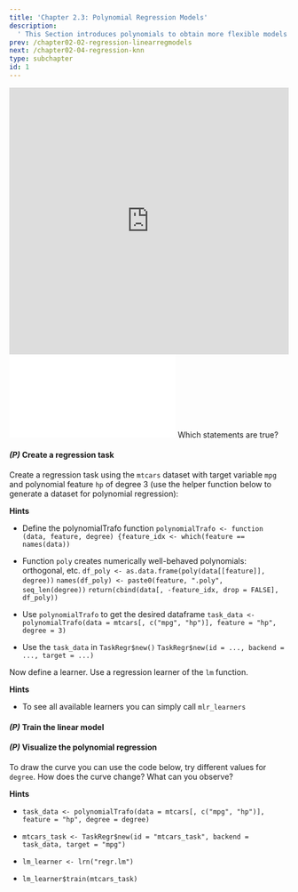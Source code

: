 ```yaml
---
title: 'Chapter 2.3: Polynomial Regression Models'
description:
  ' This Section introduces polynomials to obtain more flexible models for the regression task. We explain the connection to the basic linear model and discuss the problem of overfitting.'
prev: /chapter02-02-regression-linearregmodels
next: /chapter02-04-regression-knn
type: subchapter
id: 1
---
```


<exercise id="1" title="Video Lecture">

<iframe width="100%" height="480" src="https://www.youtube.com/embed/q1ETfSxEfSg" frameborder="0" allow="accelerometer; autoplay; encrypted-media; gyroscope; picture-in-picture" allowfullscreen></iframe>

</exercise>

<exercise id="2" title="Slides">

<object data="pdfs/2/slides-regression-polynomials.pdf" type="application/pdf" style="width:100%;height:480px">
    <embed src="pdfs/2/slides-regression-polynomials.pdf" type="application/pdf" />
</object>

</exercise>


<exercise id="3" title="Quiz">
Which statements are true?
<choice>
<opt text="Using linear regression it is only possible to model linear effects of a feature">
</opt>
<opt text="Overfitting is a present danger in polynomial regression" correct="true">
</opt>
</choice>
</exercise>


<exercise id="4" title="Coding">

#### *(P)* Create a regression task

Create a regression task using the `mtcars` dataset with target variable `mpg` and polynomial feature `hp` of degree 3 (use the helper function below to generate a dataset for polynomial regression):

<codeblock id="02_03_01">

**Hints**

- Define the polynomialTrafo function
`polynomialTrafo <- function (data, feature, degree) {feature_idx <- which(feature == names(data))`

- Function `poly` creates numerically well-behaved polynomials: orthogonal, etc.
`df_poly <- as.data.frame(poly(data[[feature]], degree))`
`names(df_poly) <- paste0(feature, ".poly", seq_len(degree))`
`return(cbind(data[, -feature_idx, drop = FALSE], df_poly))`

- Use `polynomialTrafo` to get the desired dataframe
`task_data <- polynomialTrafo(data = mtcars[, c("mpg", "hp")], feature = "hp", degree = 3)`

- Use the `task_data` in `TaskRegr$new()`
`TaskRegr$new(id = ..., backend = ..., target = ...)`

</codeblock>

<codeblock id="02_03_02" mremove="-6cm">
</codeblock>


Now define a learner. Use a regression learner of the `lm` function.

<codeblock id="02_03_03">

**Hints**

- To see all available learners you can simply call `mlr_learners`

</codeblock>

#### *(P)* Train the linear model


<codeblock id="02_03_04">
</codeblock>

#### *(P)* Visualize the polynomial regression

To draw the curve you can use the code below, try different values for `degree`. How does the curve change? What can you observe?

<codeblock id="02_03_05">

**Hints**
- `task_data <- polynomialTrafo(data = mtcars[, c("mpg", "hp")], feature = "hp", degree = degree)`

- `mtcars_task <- TaskRegr$new(id = "mtcars_task", backend = task_data, target = "mpg")`

- `lm_learner <- lrn("regr.lm")`

- `lm_learner$train(mtcars_task)`

</codeblock>

</exercise>

